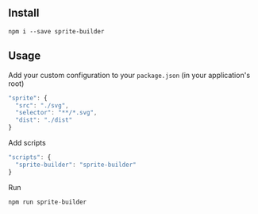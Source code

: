 ## Install

```
npm i --save sprite-builder
```


## Usage

Add your custom configuration to your `package.json` (in your application's root)

```js
"sprite": {
  "src": "./svg",
  "selector": "**/*.svg",
  "dist": "./dist"
}
```

Add scripts

```js
"scripts": {
  "sprite-builder": "sprite-builder"
}
```

Run
```js
npm run sprite-builder
```
